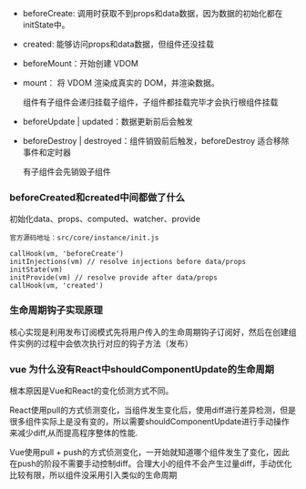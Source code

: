 - beforeCreate: 调用时获取不到props和data数据，因为数据的初始化都在initState中。

- created: 能够访问props和data数据，但组件还没挂载

- beforeMount：开始创建 VDOM

- mount： 将 VDOM 渲染成真实的 DOM，并渲染数据。

  组件有子组件会递归挂载子组件，子组件都挂载完毕才会执行根组件挂载

- beforeUpdate | updated：数据更新前后会触发

- beforeDestroy | destroyed：组件销毁前后触发，beforeDestroy 适合移除事件和定时器
  
  有子组件会先销毁子组件


### beforeCreated和created中间都做了什么

  初始化data、props、computed、watcher、provide

    官方源码地址：src/core/instance/init.js
    
    callHook(vm, 'beforeCreate')
    initInjections(vm) // resolve injections before data/props
    initState(vm)
    initProvide(vm) // resolve provide after data/props
    callHook(vm, 'created')


### 生命周期钩子实现原理

核心实现是利用发布订阅模式先将用户传入的生命周期钩子订阅好，然后在创建组件实例的过程中会依次执行对应的钩子方法（发布）


### vue 为什么没有React中shouldComponentUpdate的生命周期

根本原因是Vue和React的变化侦测方式不同。

React使用pull的方式侦测变化，当组件发生变化后，使用diff进行差异检测，但是很多组件实际上是没有变的，所以需要shouldComponentUpdate进行手动操作来减少diff,从而提高程序整体的性能.

Vue使用pull + push的方式侦测变化，一开始就知道哪个组件发生了变化，因此在push的阶段不需要手动控制diff。合理大小的组件不会产生过量diff，手动优化比较有限，所以组件没采用引入类似的生命周期